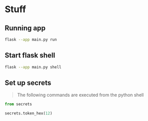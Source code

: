 # Stuff

## Running app

```bash
flask --app main.py run
```

## Start flask shell

```bash
flask --app main.py shell
```

## Set up secrets

> The following commands are executed from the python shell

```python
from secrets

secrets.token_hex(12)

```
